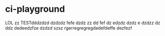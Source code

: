 # ci-playground


LOL
zz
TESTdddzdzd
dzdzdz
fefe
dzdz
zz
dd
fef
dz
edzdz
dzdz
e
dzdzz
dz
ddz
dedeedzfze
dzdzd
szsz
rgerregregregdedefdeffe
dezfezf
